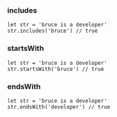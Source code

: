 ### includes

```
let str = 'bruce is a developer'
str.includes('bruce') // true
```

### startsWith

```
let str = 'bruce is a developer'
str.startsWith('bruce') // true
```



### endsWith

```
let str = 'bruce is a developer'
str.endsWith('developer') // true
```

